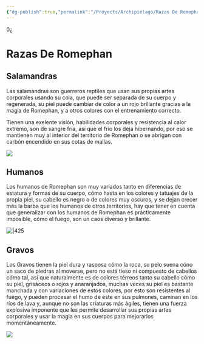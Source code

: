 ```yaml
---
{"dg-publish":true,"permalink":"/Proyects/Archipiélago/Razas De Romephan/","title":"Razas De Romephan","created":"2023-10-08T19:02:45.451-05:00","updated":"2023-10-24T10:44:01.679-05:00"}
---
```


0¿
# Razas De Romephan

## Salamandras

Las salamandras son guerreros reptiles que usan sus propias artes corporales usando su cola, que puede ser separada de su cuerpo y regenerada, su piel puede cambiar de color a un rojo brillante gracias a la magia de Romephan, y a otros colores con el entrenamiento correcto.

Tienen una exelente visión, habilidades corporales y resistencia al calor extremo, son de sangre fría, así que el frío los deja hibernando, por eso se mantienen muy al interior del territorio de Romephan o se abrigan con carbón encendido en sus cotas de mallas.

![](https://i.imgur.com/zoC4jcN.png)

## Humanos

Los humanos de Romephan son muy variados tanto en diferencias de estatura y formas de su cuerpo, cómo hasta en los colores y tatuajes de la propia piel, su cabello es negro o de colores muy oscuros, y se dejan crecer más la barba que los humanos de otros territorios, hay que tener en cuenta que generalizar con los humanos de Romephan es prácticamente imposible, cómo el fuego, son un caos diverso y brillante. 

![|425](https://i.imgur.com/o5YaCGf.png)

## Gravos

Los Gravos tienen la piel dura y rasposa cómo la roca, su pelo suena cóno un saco de piedras al moverse, pero no está tieso ni compuesto de cabellos cómo tal, así que naturalmente es de colores térreos tanto su cabello cómo su piel, grisáceos o rojos y anaranjados, muchas veces su piel es bastante manchada y con variaciones de estos colores, por esto son resistentes al fuego, y pueden procesar el humo de este en sus pulmones, caminan en los ríos de lava y, aunque no son las criaturas más ágiles, tienen una fuerza explosiva imponente que les permite desarrollar sus propias artes corporales y usar la magia en sus cuerpos para mejorarlos momentáneamente.

![](https://i.imgur.com/2RddCKX.png)
